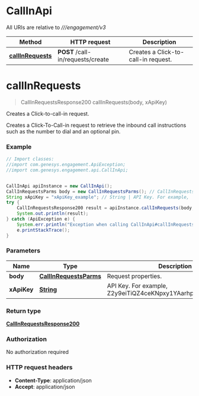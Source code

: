 # CallInApi

All URIs are relative to *///engagement/v3*

Method | HTTP request | Description
------------- | ------------- | -------------
[**callInRequests**](CallInApi.md#callInRequests) | **POST** /call-in/requests/create | Creates a Click-to-call-in request.

<a name="callInRequests"></a>
# **callInRequests**
> CallInRequestsResponse200 callInRequests(body, xApiKey)

Creates a Click-to-call-in request.

Creates a Click-To-Call-in request to retrieve the inbound call instructions such as the number to dial and an optional pin.

### Example
```java
// Import classes:
//import com.genesys.engagement.ApiException;
//import com.genesys.engagement.api.CallInApi;


CallInApi apiInstance = new CallInApi();
CallInRequestsParms body = new CallInRequestsParms(); // CallInRequestsParms | Request properties.
String xApiKey = "xApiKey_example"; // String | API Key. For example,  Z2y9eiTiQZ4ceKNpxy1YAarhpvxJXPCj4rFrbVep
try {
    CallInRequestsResponse200 result = apiInstance.callInRequests(body, xApiKey);
    System.out.println(result);
} catch (ApiException e) {
    System.err.println("Exception when calling CallInApi#callInRequests");
    e.printStackTrace();
}
```

### Parameters

Name | Type | Description  | Notes
------------- | ------------- | ------------- | -------------
 **body** | [**CallInRequestsParms**](CallInRequestsParms.md)| Request properties. |
 **xApiKey** | [**String**](.md)| API Key. For example,  Z2y9eiTiQZ4ceKNpxy1YAarhpvxJXPCj4rFrbVep |

### Return type

[**CallInRequestsResponse200**](CallInRequestsResponse200.md)

### Authorization

No authorization required

### HTTP request headers

 - **Content-Type**: application/json
 - **Accept**: application/json

